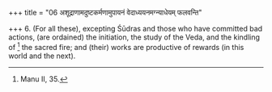 +++
title = "06 अशूद्राणामदुष्टकर्मणामुपायनं वेदाध्ययनमग्न्याधेयम् फलवन्ति"

+++
6. (For all these), excepting Śūdras and those who have committed bad actions, (are ordained) the initiation, the study of the Veda, and the kindling of [^3]  the sacred fire; and (their) works are productive of rewards (in this world and the next).


[^3]:  Manu II, 35.
